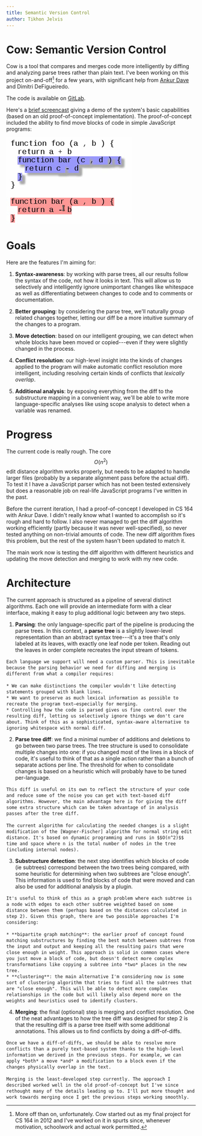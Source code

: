 ```yaml
---
title: Semantic Version Control
author: Tikhon Jelvis
---
```


<div class="content">

# Cow: Semantic Version Control

Cow is a tool that compares and merges code more intelligently by diffing and analyzing parse trees rather than plain text. I've been working on this project on-and-off[^1] for a few years, with significant help from [Ankur Dave] and Dimitri DeFigueiredo.

The code is available on [GitLab].

[Ankur Dave]: http://ankurdave.com
[GitLab]: https://gitlab.com/tikhon/cow

Here's a [brief screencast](cow-out.ogv) giving a demo of the system's basic capabilities (based on an old proof-of-concept implementation). The proof-of-concept included the ability to find move blocks of code in simple JavaScript programs:

![A block of code that was both moved *and* modified.](img/cow-thumbnail.png)

[^1]: More off than on, unfortunately. Cow started out as my final project for CS 164 in 2012 and I've worked on it in spurts since, whenever motivation, schoolwork and actual work permitted.

</div>

<div class="content">

# Goals

Here are the features I'm aiming for:

  1. **Syntax-awareness**: by working with parse trees, all our results follow the syntax of the code, not how it looks in text. This will allow us to selectively and intelligently ignore unimportant changes like whitespace as well as differentiating between changes to code and to comments or documentation.

  2. **Better grouping**: by considering the parse tree, we'll naturally group related changes together, letting our diff be a more intuitive summary of the changes to a program.

  3. **Move detection**: based on our intelligent grouping, we can detect when whole blocks have been moved or copied---even if they were slightly changed in the process.

  4. **Conflict resolution**: our high-level insight into the kinds of changes applied to the program will make automatic conflict resolution more intelligent, including resolving certain kinds of conflicts that *lexically overlap*.

  5. **Additional analysis**: by exposing everything from the diff to the substructure mapping in a convenient way, we'll be able to write more language-specific analyses like using scope analysis to detect when a variable was renamed.

# Progress

The current code is really rough. The core $$O(n^2)$$ edit distance algorithm works properly, but needs to be adapted to handle larger files (probably by a separate alignment pass before the actual diff). To test it I have a JavaScript parser which has not been tested extensively but does a reasonable job on real-life JavaScript programs I've written in the past.

Before the current iteration, I had a proof-of-concept I developed in CS 164 with Ankur Dave. I didn't really know what I wanted to accomplish so it's rough and hard to follow. I also never managed to get the diff algorithm working efficiently (partly because it was never well-specified), so never tested anything on non-trivial amounts of code. The new diff algorithm fixes this problem, but the rest of the system hasn't been updated to match it.

The main work now is testing the diff algorithm with different heuristics and updating the move detection and merging to work with my new code.

</div>

<div class="content">

# Architecture

The current approach is structured as a pipeline of several distinct algorithms. Each one will provide an intermediate form with a clear interface, making it easy to plug additional logic between any two steps.

  1. **Parsing**: the only language-specific part of the pipeline is producing the parse trees. In this context, a **parse tree** is a slightly lower-level representation than an abstract syntax tree---it's a tree that's only labeled at its leaves, with exactly one leaf node per token. Reading out the leaves in order complete recreates the input stream of tokens.

    Each language we support will need a custom parser. This is inevitable because the parsing behavior we need for diffing and merging is different from what a compiler requires:

    * We can make distinctions the compiler wouldn't like detecting statements grouped with blank lines.
    * We want to preserve as much lexical information as possible to recreate the program text—especially for merging.
    * Controlling how the code is parsed gives us fine control over the resulting diff, letting us selectively ignore things we don't care about. Think of this as a sophisticated, syntax-aware alternative to ignoring whitespace with normal diff.

  2. **Parse tree diff**: we find a minimal number of additions and deletions to go between two parse trees. The tree structure is used to consolidate multiple changes into one: if you changed most of the lines in a block of code, it's useful to think of that as a single action rather than a bunch of separate actions per line. The threshold for when to consolidate changes is based on a heuristic which will probably have to be tuned per-language.

    This diff is useful on its own to reflect the structure of your code and reduce some of the noise you can get with text-based diff algorithms. However, the main advantage here is for giving the diff some extra structure which can be taken advantage of in analysis passes after the tree diff.

    The current algorithm for calculating the needed changes is a slight modification of the [Wagner-Fischer] algorithm for normal string edit distance. It's based on dynamic programming and runs in $$O(n^2)$$ time and space where n is the total number of nodes in the tree (including internal nodes).

  3. **Substructure detection**: the next step identifies which blocks of code (ie subtrees) correspond between the two trees being compared, with some heuristic for determining when two subtrees are "close enough". This information is used to find blocks of code that were moved and can also be used for additional analysis by a plugin.

    It's useful to think of this as a graph problem where each subtree is a node with edges to each other subtree weighted based on some distance between them (perhaps based on the distances calculated in step 2). Given this graph, there are two possible approaches I'm considering:

    * **bipartite graph matching**: the earlier proof of concept found matching substructures by finding the best match between subtrees from the input and output and keeping all the resulting pairs that were close enough in weight. This approach is solid in common cases where you just move a block of code, but doesn't detect more complex transformations like copying a subtree into *two* places in the new tree.
    * **clustering**: the main alternative I'm considering now is some sort of clustering algorithm that tries to find all the subtrees that are "close enough". This will be able to detect more complex relationships in the code but will likely also depend more on the weights and heuristics used to identify clusters.

  4. **Merging**: the final (optional) step is merging and conflict resolution. One of the neat advantages to how the tree diff was designed for step 2 is that the resulting diff is a parse tree itself with some additional annotations. This allows us to find conflicts by doing a diff-of-diffs.

    Once we have a diff-of-diffs, we should be able to resolve more conflicts than a purely text-based system thanks to the high-level information we derived in the previous steps. For example, we can apply *both* a move *and* a modification to a block even if the changes physically overlap in the text.

    Merging is the least-developed step currently. The approach I described worked well in the old proof-of-concept but I've since rethought many of the details leading up to. I'll put more thought and work towards merging once I get the previous steps working smoothly.

[Wagner-Fischer]: https://en.wikipedia.org/wiki/Wagner%E2%80%93Fischer_algorithm

</div>
